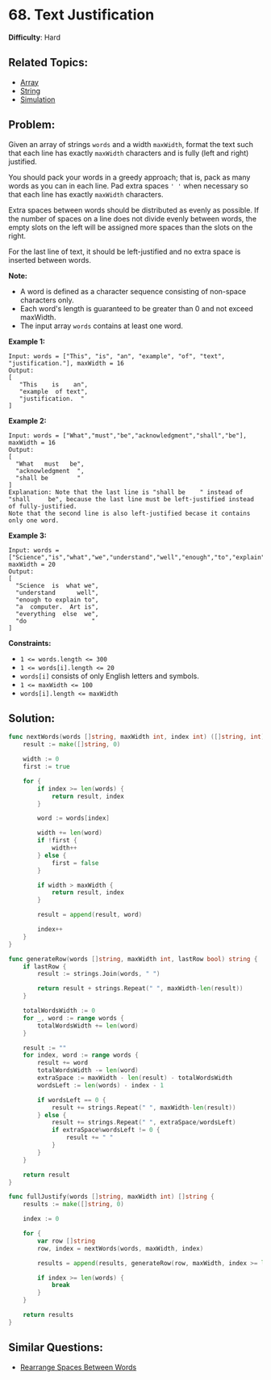 # 68. Text Justification

**Difficulty**: Hard

## Related Topics:

- [Array](https://leetcode.com/tag/array/)
- [String](https://leetcode.com/tag/string/)
- [Simulation](https://leetcode.com/tag/simulation/)

## Problem:

Given an array of strings `words` and a width `maxWidth`, format the text such that each line has exactly `maxWidth` characters and is fully (left and right) justified.

You should pack your words in a greedy approach; that is, pack as many words as you can in each line. Pad extra spaces `' '` when necessary so that each line has exactly `maxWidth` characters.

Extra spaces between words should be distributed as evenly as possible. If the number of spaces on a line does not divide evenly between words, the empty slots on the left will be assigned more spaces than the slots on the right.

For the last line of text, it should be left-justified and no extra space is inserted between words.

**Note:**

- A word is defined as a character sequence consisting of non-space characters only.
- Each word's length is guaranteed to be greater than 0 and not exceed maxWidth.
- The input array `words` contains at least one word.

**Example 1:**

```
Input: words = ["This", "is", "an", "example", "of", "text", "justification."], maxWidth = 16
Output:
[
   "This    is    an",
   "example  of text",
   "justification.  "
]
```

**Example 2:**

```
Input: words = ["What","must","be","acknowledgment","shall","be"], maxWidth = 16
Output:
[
  "What   must   be",
  "acknowledgment  ",
  "shall be        "
]
Explanation: Note that the last line is "shall be    " instead of "shall     be", because the last line must be left-justified instead of fully-justified.
Note that the second line is also left-justified becase it contains only one word.
```

**Example 3:**

```
Input: words = ["Science","is","what","we","understand","well","enough","to","explain","to","a","computer.","Art","is","everything","else","we","do"], maxWidth = 20
Output:
[
  "Science  is  what we",
  "understand      well",
  "enough to explain to",
  "a  computer.  Art is",
  "everything  else  we",
  "do                  "
]
```

**Constraints:**

- `1 <= words.length <= 300`
- `1 <= words[i].length <= 20`
- `words[i]` consists of only English letters and symbols.
- `1 <= maxWidth <= 100`
- `words[i].length <= maxWidth`

## Solution:

```go
func nextWords(words []string, maxWidth int, index int) ([]string, int) {
	result := make([]string, 0)

	width := 0
	first := true

	for {
		if index >= len(words) {
			return result, index
		}

		word := words[index]

		width += len(word)
		if !first {
			width++
		} else {
			first = false
		}

		if width > maxWidth {
			return result, index
		}

		result = append(result, word)

		index++
	}
}

func generateRow(words []string, maxWidth int, lastRow bool) string {
	if lastRow {
		result := strings.Join(words, " ")

		return result + strings.Repeat(" ", maxWidth-len(result))
	}

	totalWordsWidth := 0
	for _, word := range words {
		totalWordsWidth += len(word)
	}

	result := ""
	for index, word := range words {
		result += word
		totalWordsWidth -= len(word)
		extraSpace := maxWidth - len(result) - totalWordsWidth
		wordsLeft := len(words) - index - 1

		if wordsLeft == 0 {
			result += strings.Repeat(" ", maxWidth-len(result))
		} else {
			result += strings.Repeat(" ", extraSpace/wordsLeft)
			if extraSpace%wordsLeft != 0 {
				result += " "
			}
		}
	}

	return result
}

func fullJustify(words []string, maxWidth int) []string {
	results := make([]string, 0)

	index := 0

	for {
		var row []string
		row, index = nextWords(words, maxWidth, index)

		results = append(results, generateRow(row, maxWidth, index >= len(words)))

		if index >= len(words) {
			break
		}
	}

	return results
}
```

## Similar Questions:

- [Rearrange Spaces Between Words](https://github.com/ju-popov/leetcode.com/tree/main/problems/rearrange-spaces-between-words/)
